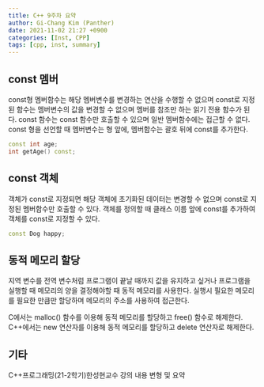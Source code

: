 ```yaml
---
title: C++ 9주차 요약
author: Gi-Chang Kim (Panther)
date: 2021-11-02 21:27 +0900
categories: [Inst, CPP]
tags: [cpp, inst, summary]
---
```


## const 멤버

const형 멤버함수는 해당 멤버변수를 변경하는 연산을 수행할 수 없으며 const로 지정된 함수는 멤버변수의 값을 변경할 수 없으며 멤버를 참조만 하는 읽기 전용 함수가 된다.
const 함수는 const 함수만 호출할 수 있으며 일반 멤버함수에는 접근할 수 없다.
const 형을 선언할 때 멤버변수는 형 앞에, 멤버함수는 괄호 뒤에 const를 추가한다.

```CPP
const int age;
int getAge() const;
```

## const 객체

객체가 const로 지정되면 해당 객체에 초기화된 데이터는 변경할 수 없으며 const로 지정된 멤버함수만 호출할 수 있다.
객체를 정의할 때 클래스 이름 앞에 const를 추가하여 객체를 const로 지정할 수 있다.

```CPP
const Dog happy;
```

## 동적 메모리 할당

지역 변수를 전역 변수처럼 프로그램이 끝날 때까지 값을 유지하고 싶거나 프로그램을 실행할 때 메모리의 양을 결정해야할 때 동적 메모리를 사용한다.
실행시 필요한 메모리를 필요한 만큼만 할당하며 메모리의 주소를 사용하여 접근한다.

C에서는 malloc() 함수를 이용해 동적 메모리를 할당하고 free() 함수로 해제한다.
C++에서는 new 연산자를 이용해 동적 메모리를 할당하고 delete 연산자로 해제한다.

## 기타

C++프로그래밍(21-2학기)한성현교수 강의 내용 변형 및 요약